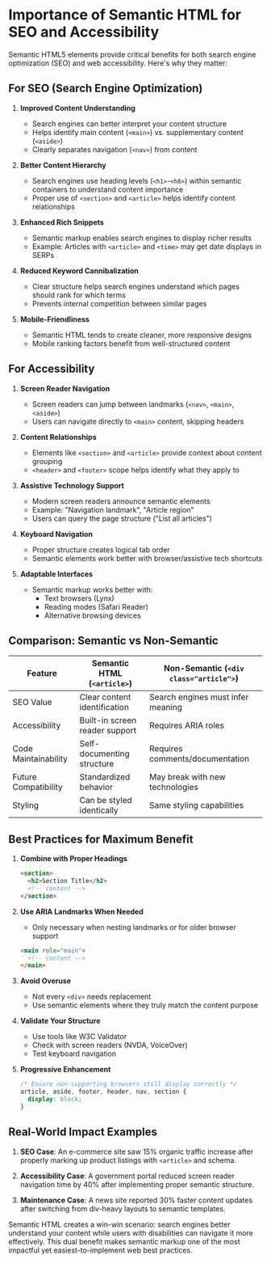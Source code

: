 # Importance of Semantic HTML for SEO and Accessibility

Semantic HTML5 elements provide critical benefits for both search engine optimization (SEO) and web accessibility. Here's why they matter:

## For SEO (Search Engine Optimization)

1. **Improved Content Understanding**
   - Search engines can better interpret your content structure
   - Helps identify main content (`<main>`) vs. supplementary content (`<aside>`)
   - Clearly separates navigation (`<nav>`) from content

2. **Better Content Hierarchy**
   - Search engines use heading levels (`<h1>`-`<h6>`) within semantic containers to understand content importance
   - Proper use of `<section>` and `<article>` helps identify content relationships

3. **Enhanced Rich Snippets**
   - Semantic markup enables search engines to display richer results
   - Example: Articles with `<article>` and `<time>` may get date displays in SERPs

4. **Reduced Keyword Cannibalization**
   - Clear structure helps search engines understand which pages should rank for which terms
   - Prevents internal competition between similar pages

5. **Mobile-Friendliness**
   - Semantic HTML tends to create cleaner, more responsive designs
   - Mobile ranking factors benefit from well-structured content

## For Accessibility

1. **Screen Reader Navigation**
   - Screen readers can jump between landmarks (`<nav>`, `<main>`, `<aside>`)
   - Users can navigate directly to `<main>` content, skipping headers

2. **Content Relationships**
   - Elements like `<section>` and `<article>` provide context about content grouping
   - `<header>` and `<footer>` scope helps identify what they apply to

3. **Assistive Technology Support**
   - Modern screen readers announce semantic elements
   - Example: "Navigation landmark", "Article region"
   - Users can query the page structure ("List all articles")

4. **Keyboard Navigation**
   - Proper structure creates logical tab order
   - Semantic elements work better with browser/assistive tech shortcuts

5. **Adaptable Interfaces**
   - Semantic markup works better with:
     - Text browsers (Lynx)
     - Reading modes (Safari Reader)
     - Alternative browsing devices

## Comparison: Semantic vs Non-Semantic

| Feature            | Semantic HTML (`<article>`) | Non-Semantic (`<div class="article">`) |
|--------------------|----------------------------|----------------------------------------|
| SEO Value          | Clear content identification | Search engines must infer meaning |
| Accessibility     | Built-in screen reader support | Requires ARIA roles |
| Code Maintainability | Self-documenting structure | Requires comments/documentation |
| Future Compatibility | Standardized behavior | May break with new technologies |
| Styling           | Can be styled identically | Same styling capabilities |

## Best Practices for Maximum Benefit

1. **Combine with Proper Headings**
   ```html
   <section>
     <h2>Section Title</h2>
     <!-- content -->
   </section>
   ```

2. **Use ARIA Landmarks When Needed**
   - Only necessary when nesting landmarks or for older browser support
   ```html
   <main role="main">
     <!-- content -->
   </main>
   ```

3. **Avoid Overuse**
   - Not every `<div>` needs replacement
   - Use semantic elements where they truly match the content purpose

4. **Validate Your Structure**
   - Use tools like W3C Validator
   - Check with screen readers (NVDA, VoiceOver)
   - Test keyboard navigation

5. **Progressive Enhancement**
   ```css
   /* Ensure non-supporting browsers still display correctly */
   article, aside, footer, header, nav, section {
     display: block;
   }
   ```

## Real-World Impact Examples

1. **SEO Case**: An e-commerce site saw 15% organic traffic increase after properly marking up product listings with `<article>` and schema.

2. **Accessibility Case**: A government portal reduced screen reader navigation time by 40% after implementing proper semantic structure.

3. **Maintenance Case**: A news site reported 30% faster content updates after switching from div-heavy layouts to semantic templates.

Semantic HTML creates a win-win scenario: search engines better understand your content while users with disabilities can navigate it more effectively. This dual benefit makes semantic markup one of the most impactful yet easiest-to-implement web best practices.